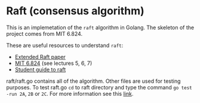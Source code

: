 # Raft (consensus algorithm)

This is an implemetation of the `raft` algorithm in Golang. The skeleton of the project comes from MIT 6.824.

These are useful resources to understand `raft`:

- [Extended Raft paper](https://pdos.csail.mit.edu/6.824/papers/raft-extended.pdf)
- [MIT 6.824](https://pdos.csail.mit.edu/6.824/schedule.html)   (see lectures 5, 6, 7)
- [Student guide to raft](https://thesquareplanet.com/blog/students-guide-to-raft/)

raft/raft.go contains all of the algorithm. Other files are used for testing purposes. To test raft.go `cd` to raft directory  and type the command `go test -run 2A`, `2B` or `2C`. For more information see this [link](https://pdos.csail.mit.edu/6.824/labs/lab-raft.html).
